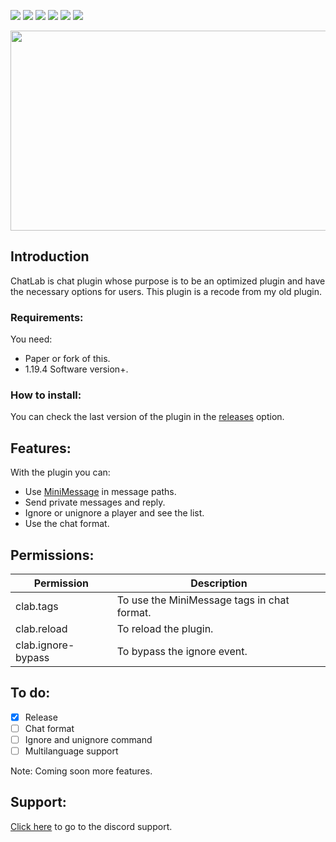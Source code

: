 <img src= "https://img.shields.io/github/license/devblook/chatlab?style=for-the-badge"> <img src= "https://img.shields.io/github/stars/devblook/chatlab?style=for-the-badge"> <img src= "https://img.shields.io/github/v/release/devblook/chatlab?style=for-the-badge"> <img src = "https://img.shields.io/github/downloads/devblook/chatlab/total?style=for-the-badge"> <img src = "https://img.shields.io/github/actions/workflow/status/devblook/chatlab/gradle.yml?style=for-the-badge"> [<img src = "https://img.shields.io/badge/Support-grey?logo=discord&style=for-the-badge">](https://discord.devblook.team)

<p align="center">
 <picture>
  <source media="(prefers-color-scheme: dark)" srcset="https://i.ibb.co/Tvw7v4g/plugin-background-black.png"> 
  <img src="https://i.ibb.co/fdhwS1J/plugin-background.png" width="550" height="320" />
 </picture>
</p>

## Introduction

ChatLab is chat plugin whose purpose is to be an optimized plugin and have the necessary options for users.
This plugin is a recode from my old plugin.


### Requirements:

You need:
- Paper or fork of this.
- 1.19.4 Software version+.

### How to install:

You can check the last version of the plugin in the [releases](https://github.com/devblook/chatlab/releases) option.

## Features:

With the plugin you can:


- Use [MiniMessage](https://docs.advntr.dev/minimessage/index.html) in message paths.
- Send private messages and reply.
- Ignore or unignore a player and see the list.
- Use the chat format.

## Permissions:

| Permission  | Description                                    |
|-------------|------------------------------------------------|
| clab.tags   | To use the MiniMessage tags in chat format.    |
| clab.reload | To reload the plugin.                          |
| clab.ignore-bypass | To bypass the ignore event.                    |


## To do:

- [X] Release
- [ ] Chat format 
- [ ] Ignore and unignore command 
- [ ] Multilanguage support 

Note: Coming soon more features.

## Support:
[Click here](https://discord.devblook.team/) to go to the discord support.

